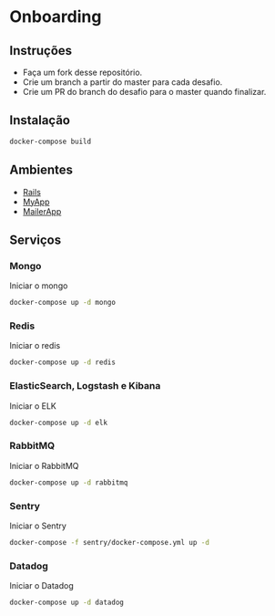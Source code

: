 # Onboarding
## Instruções
- Faça um fork desse repositório.
- Crie um branch a partir do master para cada desafio.
- Crie um PR do branch do desafio para o master quando finalizar.
## Instalação
```bash
docker-compose build
```

## Ambientes

- [Rails](rails)
- [MyApp](myapp)
- [MailerApp](mailerapp)

## Serviços

### Mongo

Iniciar o mongo
```bash
docker-compose up -d mongo
```
### Redis

Iniciar o redis
```bash
docker-compose up -d redis
```
### ElasticSearch, Logstash e Kibana

Iniciar o ELK
```bash
docker-compose up -d elk
```
### RabbitMQ

Iniciar o RabbitMQ
```bash
docker-compose up -d rabbitmq
```
### Sentry
Iniciar o Sentry
```bash
docker-compose -f sentry/docker-compose.yml up -d
```

### Datadog
Iniciar o Datadog
```bash
docker-compose up -d datadog
```
